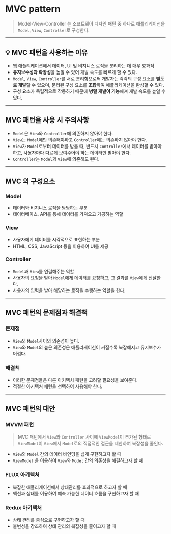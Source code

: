 # MVC pattern

> Model-View-Controller 는 소프트웨어 디자인 패턴 중 하나로 애플리케이션을 `Model`, `View`, `Controller`로 구성한다.

---

## 💡 MVC 패턴을 사용하는 이유

- 웹 애플리케이션에서 데이터, UI 및 비지니스 로직을 분리하는 데 매우 효과적
- **유지보수성과 확장성**을 높일 수 있어 개발 속도를 빠르게 할 수 있다.
- `Model`, `View`, `Controller`를 서로 분리함으로써 개발자는 각각의 구성 요소를 **별도로 개발**할 수 있으며, 분리된 구성 요소를 **조합**하여 애플리케이션을 완성할 수 있다.
- 구성 요소가 독립적으로 작동하기 때문에 **병렬 개발이 가능**해져 개발 속도를 높일 수 있다.

---

## MVC 패턴을 사용 시 주의사항

- `Model`은 `View`와 `Controller`에 의존하지 않아야 한다.
- `View`는 `Model`에만 의존해야하고 `Controller`에는 의존하지 않아야 한다.
- `View`가 `Model`로부터 데이터를 받을 때, 반드시 `Controller`에서 데이터를 받아야 하고, 사용자마다 다르게 보여주어야 하는 데이터만 받아야 한다.
- `Controller`는 `Model`과 `View`에 의존해도 된다.

---

## MVC 의 구성요소

### Model

- 데이터와 비지니스 로직을 담당하는 부분
- 데이터베이스, API를 통해 데이터를 가져오고 가공하는 역할

### View

- 사용자에게 데이터를 시각적으로 표현하는 부분
- HTML, CSS, JavaScript 등을 이용하여 UI를 제공

### Controller

- `Model`과 `View`를 연결해주는 역할
- 사용자의 요청을 받아 `Model`에게 데이터를 요청하고, 그 결과를 `View`에게 전달한다.
- 사용자의 입력을 받아 해당하는 로직을 수행하는 역할을 한다.

---

## MVC 패턴의 문제점과 해결책

### 문제점

- `View`와 `Model`사이의 의존성이 높다.
- `View`와 `Model`의 높은 의존성은 애플리케이션이 커질수록 복잡해지고 유지보수가 어렵다.

### 해결책

- 이러한 문제점들은 다른 아키텍처 패턴을 고려할 필요성을 보여준다.
- 적절한 아키텍처 패턴을 선택하여 사용해야 한다.

---

## MVC 패턴의 대안

### MVVM 패턴

> MVC 패턴에서 `View`와 `Controller` 사이에 `ViewModel`이 추가된 형태로 `ViewModel`이 `View`에서 `Model`로의 직접적인 접근을 제한하여 복잡성을 줄인다.

- `View`와 `Model` 간의 데이터 바인딩을 쉽게 구현하고자 할 때
- `ViewModel` 을 이용하여 `View`와 `Model` 간의 의존성을 해결하고자 할 때

### FLUX 아키텍처

- 복잡한 애플리케이션에서 상태관리를 효과적으로 하고자 할 때
- 액션과 상태를 이용하여 예측 가능한 데이터 흐름을 구현하고자 할 때

### Redux 아키텍처

- 상태 관리를 중심으로 구현하고자 할 때
- 불변성을 강조하여 상태 관리의 복잡성을 줄이고자 할 때

